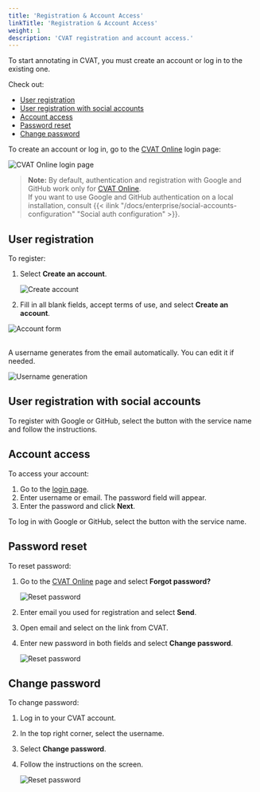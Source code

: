 ```yaml
---
title: 'Registration & Account Access'
linkTitle: 'Registration & Account Access'
weight: 1
description: 'CVAT registration and account access.'
---
```


To start annotating in CVAT, you must create an account or log in to the existing one.

Check out:

- [User registration](#user-registration)
- [User registration with social accounts](#user-registration-with-social-accounts)
- [Account access](#account-access)
- [Password reset](#password-reset)
- [Change password](#change-password)

To create an account or log in, go to the [CVAT Online](https://app.cvat.ai/) login page:

![CVAT Online login page](/images/image001.jpg)

> **Note:** By default, authentication and registration with
> Google and GitHub work only for [CVAT Online](https://app.cvat.ai/).
> <br>If you want to use Google and GitHub authentication on a local installation,
> consult {{< ilink "/docs/enterprise/social-accounts-configuration" "Social auth configuration" >}}.

## User registration

To register:

1. Select **Create an account**.

   ![Create account](/images/image002.jpg)

1. Fill in all blank fields, accept terms of use, and
   select **Create an account**.

![Account form](/images/image003.jpg)

<br>A username generates from the email automatically. You can edit it if needed.

![Username generation](/images/filling_email.gif)

## User registration with social accounts

To register with Google or GitHub,
select the button with the service name
and follow the instructions.

## Account access

To access your account:

1. Go to the [login page](https://app.cvat.ai/auth/login).
1. Enter username or email. The password field will appear.
1. Enter the password and click **Next**.

To log in with Google or GitHub, select the button with the service name.

## Password reset

To reset password:

1. Go to the [CVAT Online](https://app.cvat.ai/) page and select
   **Forgot password?**

   ![Reset password](/images/reset-password.jpg)

1. Enter email you used for registration and select **Send**.
1. Open email and select on the link from CVAT.
1. Enter new password in both fields and select **Change password**.

   ![Reset password](/images/reset-password-01.jpg)

## Change password

To change password:

1. Log in to your CVAT account.
1. In the top right corner, select the username.
1. Select **Change password**.
1. Follow the instructions on the screen.

   ![Reset password](/images/change_password.jpg)
